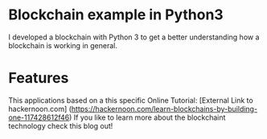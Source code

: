 # Blockchain example in Python3

I developed a blockchain with Python 3 to get a better understanding how a blockchain is working in general.

# Features
This applications based on a this specific Online Tutorial:
[External Link to hackernoon.com] (https://hackernoon.com/learn-blockchains-by-building-one-117428612f46)
If you like to learn more about the blockchaint technology check this blog out!
